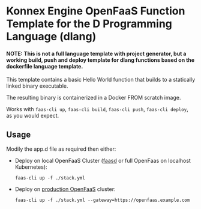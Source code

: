 # Konnex Engine OpenFaaS Function Template for the D Programming Language (dlang)

#### NOTE: This is not a full language template with project generator, but a working build, push and deploy template for dlang functions based on the dockerfile language template.

This template contains a basic Hello World function that builds to a statically linked binary executable.

The resulting binary is containerized in a Docker FROM scratch image.

Works with `faas-cli up`, `faas-cli build`, `faas-cli push`, `faas-cli deploy`, as you would expect.

## Usage

Modily the app.d file as required then either:

- Deploy on local OpenFaaS Cluster ([faasd](https://github.com/openfaas/faasd) or full OpenFaas on localhost Kubernetes):

    `faas-cli up -f ./stack.yml`

- Deploy on [production OpenFaaS](https://docs.openfaas.com/deployment/kubernetes/) cluster:

    `faas-cli up -f ./stack.yml --gateway=https://openfaas.example.com`